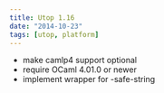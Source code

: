 ```yaml
---
title: Utop 1.16
date: "2014-10-23"
tags: [utop, platform]
---
```


* make camlp4 support optional
* require OCaml 4.01.0 or newer
* implement wrapper for -safe-string
